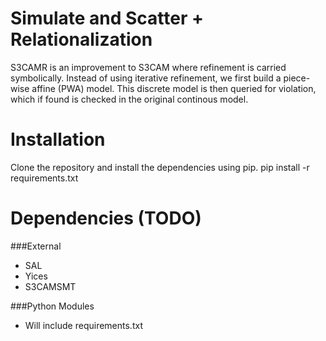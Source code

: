 Simulate and Scatter + Relationalization 
===

S3CAMR is an improvement to S3CAM where refinement is carried symbolically.
Instead of using iterative refinement, we first build a piece-wise affine (PWA)
model. This discrete model is then queried for violation, which if found is
checked in the original continous model.

Installation
===
Clone the repository and install the dependencies using pip.
pip install -r requirements.txt

Dependencies (TODO)
===
###External
- SAL
- Yices
- S3CAMSMT

###Python Modules
- Will include requirements.txt
